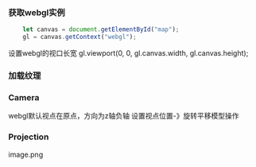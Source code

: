 ### 获取webgl实例
```javascript
    let canvas = document.getElementById("map");
    gl = canvas.getContext("webgl");
```

设置webgl的视口长宽    gl.viewport(0, 0, gl.canvas.width, gl.canvas.height);

### 加载纹理


### Camera
webgl默认视点在原点，方向为z轴负轴
设置视点位置-》旋转平移模型操作
### Projection
image.png